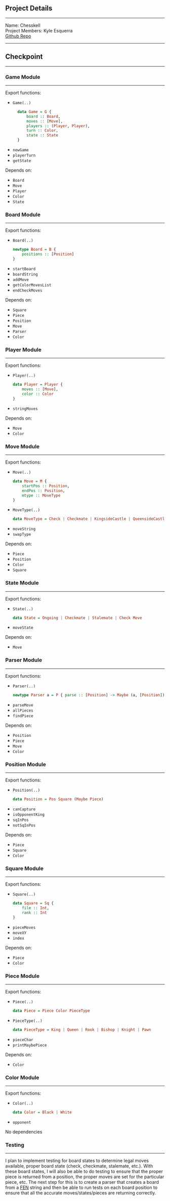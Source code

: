 ## Project Details
---

Name: Chesskell \
Project Members: Kyle Esquerra \
[Github Repo](https://github.com/kesquerra/haskell-chess)

---

## Checkpoint
---

### Game Module
---
Export functions:
- `Game(..)`
  ```haskell
    data Game = G {
        board :: Board,
        moves :: [Move],
        players :: (Player, Player),
        turn :: Color,
        state :: State
    }
    ```
- `newGame`
- `playerTurn`
- `getState`

Depends on:
- `Board`
- `Move`
- `Player`
- `Color`
- `State`


### Board Module
---
Export functions:
- `Board(..)`
    ```haskell
    newtype Board = B {
        positions :: [Position]
    }
    ```
- `startBoard`
- `boardString`
- `addMove`
- `getColorMovesList`
- `endCheckMoves`

Depends on: 
- `Square`
- `Piece`
- `Position`
- `Move`
- `Parser`
- `Color`


### Player Module
---
Export functions:
- `Player(..)`
    ```haskell
    data Player = Player {
        moves :: [Move],
        color :: Color
    }
    ```
- `stringMoves`

Depends on:
- `Move`
- `Color`


### Move Module
---
Export functions:
- `Move(..)`
    ```haskell
    data Move = M {
        startPos :: Position,
        endPos :: Position,
        mtype :: MoveType
    }
    ```
- `MoveType(..)`
    ```haskell
    data MoveType = Check | Checkmate | KingsideCastle | QueensideCastle | Capture | Move | CaptureCheck
    ```
- `moveString`
- `swapType`

Depends on:
- `Piece`
- `Position`
- `Color`
- `Square`

### State Module
---
Export functions:
- `State(..)`
    ```haskell
    data State = Ongoing | Checkmate | Stalemate | Check Move
    ```
- `moveState`

Depends on:
- `Move`

### Parser Module
---
Export functions:
- `Parser(..)`
    ```haskell
    newtype Parser a = P { parse :: [Position] -> Maybe (a, [Position])}
    ```
- `parseMove`
- `allPieces`
- `findPiece`

Depends on:
- `Position`
- `Piece`
- `Move`
- `Color`

### Position Module
---
Export functions:
- `Position(..)`
    ```haskell
    data Position = Pos Square (Maybe Piece)
    ```
- `canCapture`
- `isOpponentKing`
- `sqInPos`
- `notSqInPos`

Depends on:
- `Piece`
- `Square`
- `Color`


### Square Module
---
Export functions:
- `Square(..)`
    ```haskell
    data Square = Sq {
        file :: Int,
        rank :: Int
    }
    ```
- `pieceMoves`
- `moveXY`
- `index`

Depends on:
- `Piece`
- `Color`

### Piece Module
---
Export functions:
- `Piece(..)`
    ```haskell
    data Piece = Piece Color PieceType
    ```
- `PieceType(..)`
    ```haskell
    data PieceType = King | Queen | Rook | Bishop | Knight | Pawn
    ```
- `pieceChar`
- `printMaybePiece`

Depends on:
- `Color`

### Color Module
---
Export functions:
- `Color(..)`
    ```haskell
    data Color = Black | White
    ```
- `opponent`

No dependencies



### Testing
---

I plan to implement testing for board states to determine legal moves available, proper board state (check, checkmate, stalemate, etc.).
With these board states, I will also be able to do testing to ensure that the proper piece is returned from a position, the proper moves are
set for the particular piece, etc.
The next step for this is to create a parser that creates a board from
a [FEN](https://www.chessprogramming.org/Forsyth-Edwards_Notation) string and then be able to run tests on each board position to ensure that all the accurate moves/states/pieces are returning correctly.